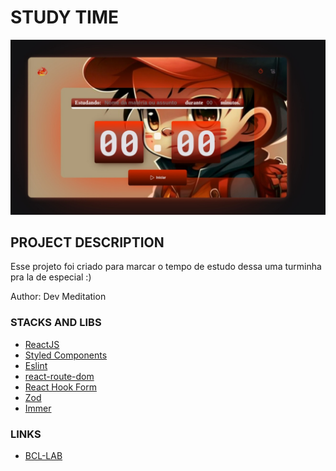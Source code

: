 # STUDY TIME

![screnn](/public/DevMeditation_Timer.jpg)

## PROJECT DESCRIPTION

Esse projeto foi criado para marcar o tempo de estudo dessa uma turminha pra la de especial :)

Author: Dev Meditation


### STACKS AND LIBS
- [ReactJS](https://reactjs.org/)
- [Styled Components](https://styled-components.com)
- [Eslint](https://eslint.org/)
- [react-route-dom](https://reactrouter.com/)
- [React Hook Form]()
- [Zod](https://zod.dev/)
- [Immer](https://immerjs.github.io/immer/)


### LINKS

- [BCL-LAB](https://www.youtube.com/@bcllab)
